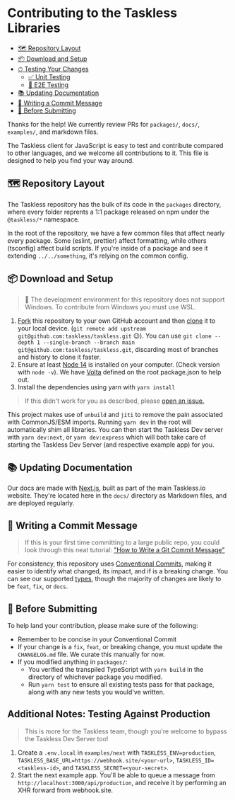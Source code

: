 # Contributing to the Taskless Libraries

- [🗺 Repository Layout](#-repository-layout)
- [📦 Download and Setup](#-download-and-setup)
- [⏱ Testing Your Changes](#-testing-your-changes)
  - [✅ Unit Testing](#-unit-testing)
  - [🏁 E2E Testing](#-e2e-testing)
- [📚 Updating Documentation](#-updating-documentation)
- [📝 Writing a Commit Message](#-writing-a-commit-message)
- [🔎 Before Submitting](#-before-submitting)

Thanks for the help! We currently review PRs for `packages/`, `docs/`, `examples/`, and markdown files.

The Taskless client for JavaScript is easy to test and contribute compared to other languages, and we welcome all contributions to it. This file is designed to help you find your way around.

## 🗺 Repository Layout

The Taskless repository has the bulk of its code in the `packages` directory, where every folder reprents a 1:1 package released on npm under the `@taskless/*` namespace.

In the root of the repository, we have a few common files that affect nearly every package. Some (eslint, prettier) affect formatting, while others (tsconfig) affect build scripts. If you're inside of a package and see it extending `../../something`, it's relying on the common config.

## 📦 Download and Setup

> 💽 The development environment for this repository does not support Windows. To contribute from Windows you must use WSL.

1. [Fork](https://help.github.com/articles/fork-a-repo/) this repository to your own GitHub account and then [clone](https://help.github.com/articles/cloning-a-repository/) it to your local device. (`git remote add upstream git@github.com:taskless/taskless.git` 😉). You can use `git clone --depth 1 --single-branch --branch main git@github.com:taskless/taskless.git`, discarding most of branches and history to clone it faster.
2. Ensure at least [Node 14](https://nodejs.org/) is installed on your computer. (Check version with `node -v`). We have [Volta](https://volta.sh) defined on the root package.json to help out.
3. Install the dependencies using yarn with `yarn install`

> If this didn't work for you as described, please [open an issue.](https://github.com/taskless/taskless/issues/new/choose)

This project makes use of `unbuild` and `jiti` to remove the pain associated with CommonJS/ESM imports. Running `yarn dev` in the root will automatically shim all libraries. You can then start the Taskless Dev server with `yarn dev:next`, or `yarn dev:express` which will both take care of starting the Taskless Dev Server (and respective example app) for you.

## 📚 Updating Documentation

Our docs are made with [Next.js](https://github.com/vercel/next.js), built as part of the main Taskless.io website. They're located here in the `docs/` directory as Markdown files, and are deployed regularly.

## 📝 Writing a Commit Message

> If this is your first time committing to a large public repo, you could look through this neat tutorial: ["How to Write a Git Commit Message"](https://chris.beams.io/posts/git-commit/)

For consistency, this repository uses [Conventional Commits](https://www.conventionalcommits.org/en/v1.0.0/), making it easier to identify what changed, its impact, and if is a breaking change. You can see our supported [types](./commitlint.config.js), though the majority of changes are likely to be `feat`, `fix`, or `docs`.

## 🔎 Before Submitting

To help land your contribution, please make sure of the following:

- Remember to be concise in your Conventional Commit
- If your change is a `fix`, `feat`, or breaking change, you must update the `CHANGELOG.md` file. We curate this manually for now.
- If you modified anything in `packages/`:
  - You verified the transpiled TypeScript with `yarn build` in the directory of whichever package you modified.
  - Run `yarn test` to ensure all existing tests pass for that package, along with any new tests you would've written.

## Additional Notes: Testing Against Production

> This is more for the Taskless team, though you're welcome to bypass the Taskless Dev Server too!

1. Create a `.env.local` in `examples/next` with `TASKLESS_ENV=production`, `TASKLESS_BASE_URL=https://webhook.site/<your-url>`, `TASKLESS_ID=<taskless-id>`, and `TASKLESS_SECRET=<your-secret>`.
2. Start the next example app. You'll be able to queue a message from `http://localhost:3000/api/production`, and receive it by performing an XHR forward from webhook.site.

